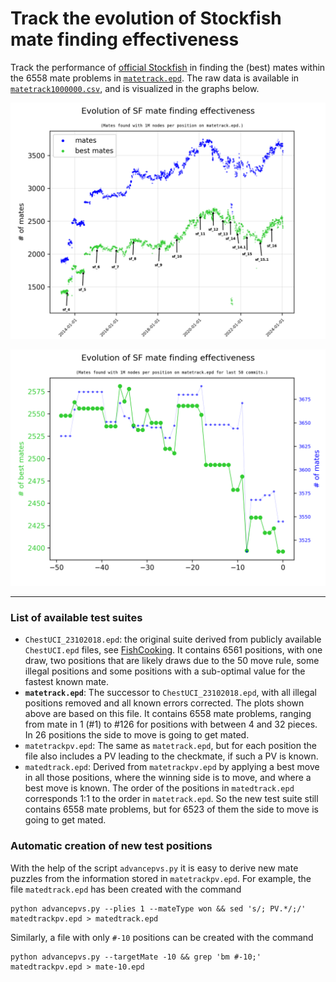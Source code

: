#  Track the evolution of Stockfish mate finding effectiveness 

Track the performance of [official Stockfish](https://github.com/official-stockfish/Stockfish)
in finding the (best) mates within the 6558 mate problems in [`matetrack.epd`](matetrack.epd).
The raw data is available in [`matetrack1000000.csv`](matetrack1000000.csv),
and is visualized in the graphs below.

<p align="center">
  <img src="matetrack1000000all.png?raw=true">
</p>

<p align="center">
  <img src="matetrack1000000.png?raw=true">
</p>

---

### List of available test suites

* `ChestUCI_23102018.epd`: the original suite derived from publicly available `ChestUCI.epd` files, see [FishCooking](https://groups.google.com/g/fishcooking/c/lh1jTS4U9LU/m/zrvoYQZUCQAJ). It contains 6561 positions, with one draw, two positions that are likely draws due to the 50 move rule, some illegal positions and some positions with a sub-optimal value for the fastest known mate.
* **`matetrack.epd`**: The successor to `ChestUCI_23102018.epd`, with all illegal positions removed and all known errors corrected. The plots shown above are based on this file. It contains 6558 mate problems, ranging from mate in 1 (#1) to #126 for positions with between 4 and 32 pieces. In 26 positions the side to move is going to get mated.
* `matetrackpv.epd`: The same as `matetrack.epd`, but for each position the file also includes a PV leading to the checkmate, if such a PV is known.
* `matedtrack.epd`: Derived from `matetrackpv.epd` by applying a best move in all those positions, where the winning side is to move, and where a best move is known. The order of the positions in `matedtrack.epd` corresponds 1:1 to the order in `matetrack.epd`. So the new test suite still contains 6558 mate problems, but for 6523 of them the side to move is going to get mated.

### Automatic creation of new test positions

With the help of the script `advancepvs.py` it is easy to derive new mate
puzzles from the information stored in `matetrackpv.epd`. For example, the file `matedtrack.epd` has been created with the command
```shell
python advancepvs.py --plies 1 --mateType won && sed 's/; PV.*/;/' matedtrackpv.epd > matedtrack.epd
```
Similarly, a file with only `#-10` positions can be created with the command
```shell
python advancepvs.py --targetMate -10 && grep 'bm #-10;' matedtrackpv.epd > mate-10.epd
```
